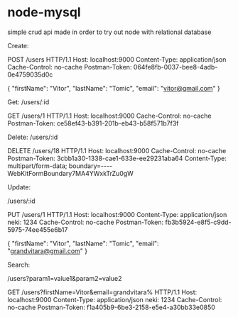 # node-mysql
simple crud api made in order to try out node with relational database

Create:

POST /users HTTP/1.1
Host: localhost:9000
Content-Type: application/json
Cache-Control: no-cache
Postman-Token: 064fe8fb-0037-bee8-4adb-0e4759035d0c

{
	"firstName": "Vitor",
	"lastName": "Tomic",
	"email": "vitor@gmail.com"
}

Get:
/users/:id

GET /users/1 HTTP/1.1
Host: localhost:9000
Cache-Control: no-cache
Postman-Token: ce58ef43-b391-201b-eb43-b58f571b7f3f

Delete:
/users/:id

DELETE /users/18 HTTP/1.1
Host: localhost:9000
Cache-Control: no-cache
Postman-Token: 3cbb1a30-1338-cae1-633e-ee29231aba64
Content-Type: multipart/form-data; boundary=----WebKitFormBoundary7MA4YWxkTrZu0gW

Update:

/users/:id

PUT /users/1 HTTP/1.1
Host: localhost:9000
Content-Type: application/json
neki: 1234
Cache-Control: no-cache
Postman-Token: fb3b5924-e8f5-c9dd-5975-74ee455e6b17

{
	"firstName": "Vitor",
	"lastName": "Tomic",
	"email": "grandvitara@gmail.com"
}

Search:

/users?param1=value1&param2=value2 

GET /users?firstName=Vitor&amp;email=grandvitara% HTTP/1.1
Host: localhost:9000
Content-Type: application/json
neki: 1234
Cache-Control: no-cache
Postman-Token: f1a405b9-6be3-2158-e5e4-a30bb33e0850

